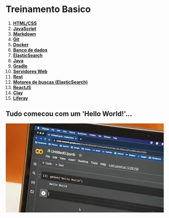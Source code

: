 
# Treinamento Basico

1. **[HTML/CSS](/src/html_css/)**
2. **[JavaScript](/src/javascript/)**
3. **[Markdown](/src/markdown/)**
4. **[Git](/src/git/)**
5. **[Docker](/src/docker/)**
6. **[Banco de dados](/src/banco_de_dados/)**
7. **[ElasticSearch](/src/elastic_search/)**
8. **[Java](/src/java/)**
9. **[Gradle](/src/gradle/)**
10. **[Servidores Web](/src/servidores_web/)**
11. **[Rest](/src/rest/)**
12. **[Motores de buscas (ElasticSearch)](/src/motores_de_buscas_elasticSearch/)**
13. **[ReactJS](/src/reactjs/)**
14. **[Clay](/src/clay/)**
15. **[Liferay](/src/liferay/)**

## Tudo comecou com um 'Hello World!'...
![unsplash](/assets/images/hello-world-unsplash.jpg "Tudo comecou com um 'Hello World!'")
